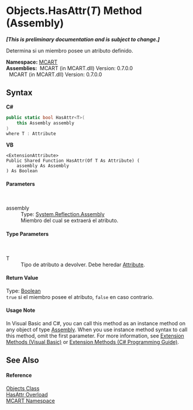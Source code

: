 # Objects.HasAttr(*T*) Method (Assembly)
 _**\[This is preliminary documentation and is subject to change.\]**_

Determina si un miembro posee un atributo definido.

**Namespace:**&nbsp;<a href="89e7854f-fe6f-d208-fb0c-b17953422852">MCART</a><br />**Assemblies:**&nbsp;&nbsp;MCART (in MCART.dll) Version: 0.7.0.0<br />&nbsp;&nbsp;MCART (in MCART.dll) Version: 0.7.0.0<br />

## Syntax

**C#**<br />
``` C#
public static bool HasAttr<T>(
	this Assembly assembly
)
where T : Attribute

```

**VB**<br />
``` VB
<ExtensionAttribute>
Public Shared Function HasAttr(Of T As Attribute) ( 
	assembly As Assembly
) As Boolean
```


#### Parameters
&nbsp;<dl><dt>assembly</dt><dd>Type: <a href="http://msdn2.microsoft.com/es-es/library/xbe1wdx9" target="_blank">System.Reflection.Assembly</a><br />Miembro del cual se extraerá el atributo.</dd></dl>

#### Type Parameters
&nbsp;<dl><dt>T</dt><dd>Tipo de atributo a devolver. Debe heredar <a href="http://msdn2.microsoft.com/es-es/library/e8kc3626" target="_blank">Attribute</a>.</dd></dl>

#### Return Value
Type: <a href="http://msdn2.microsoft.com/es-es/library/a28wyd50" target="_blank">Boolean</a><br />`true` si el miembro posee el atributo, `false` en caso contrario.

#### Usage Note
In Visual Basic and C#, you can call this method as an instance method on any object of type <a href="http://msdn2.microsoft.com/es-es/library/xbe1wdx9" target="_blank">Assembly</a>. When you use instance method syntax to call this method, omit the first parameter. For more information, see <a href="http://msdn.microsoft.com/en-us/library/bb384936.aspx">Extension Methods (Visual Basic)</a> or <a href="http://msdn.microsoft.com/en-us/library/bb383977.aspx">Extension Methods (C# Programming Guide)</a>.

## See Also


#### Reference
<a href="bed01b44-1ba8-b02e-7f19-0855e84b8dbd">Objects Class</a><br /><a href="374f224c-7b60-98e0-a529-5e3d4ca3b759">HasAttr Overload</a><br /><a href="89e7854f-fe6f-d208-fb0c-b17953422852">MCART Namespace</a><br />